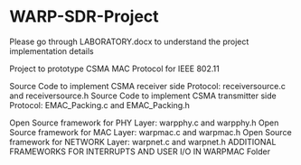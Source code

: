 # WARP-SDR-Project

Please go through LABORATORY.docx to understand the project implementation details

Project to prototype CSMA MAC Protocol for IEEE 802.11

Source Code to implement CSMA receiver side Protocol: receiversource.c and receiversource.h
Source Code to implement CSMA transmitter side Protocol: EMAC_Packing.c and EMAC_Packing.h

Open Source framework for PHY Layer: warpphy.c and warpphy.h
Open Source framework for MAC Layer: warpmac.c and warpmac.h
Open Source framework for NETWORK Layer: warpnet.c and warpnet.h
ADDITIONAL FRAMEWORKS FOR INTERRUPTS AND USER I/O IN WARPMAC Folder
